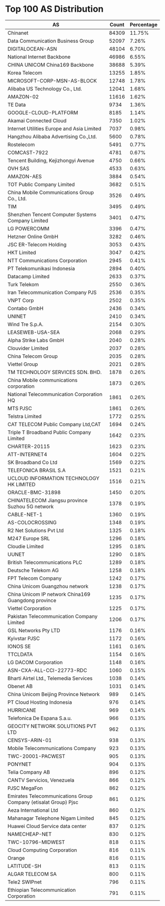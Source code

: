 # Top 100 AS Distribution
| AS | Count | Percentage |
|----|----|----|
| Chinanet | 84309 | 11.75% |
| Data Communication Business Group | 52097 | 7.26% |
| DIGITALOCEAN-ASN | 48104 | 6.70% |
| National Internet Backbone | 46986 | 6.55% |
| CHINA UNICOM China169 Backbone | 38688 | 5.39% |
| Korea Telecom | 13255 | 1.85% |
| MICROSOFT-CORP-MSN-AS-BLOCK | 12748 | 1.78% |
| Alibaba US Technology Co., Ltd. | 12041 | 1.68% |
| AMAZON-02 | 11616 | 1.62% |
| TE Data | 9734 | 1.36% |
| GOOGLE-CLOUD-PLATFORM | 8185 | 1.14% |
| Akamai Connected Cloud | 7350 | 1.02% |
| Internet Utilities Europe and Asia Limited | 7037 | 0.98% |
| Hangzhou Alibaba Advertising Co.,Ltd. | 5600 | 0.78% |
| Rostelecom | 5491 | 0.77% |
| COMCAST-7922 | 4781 | 0.67% |
| Tencent Building, Kejizhongyi Avenue | 4750 | 0.66% |
| OVH SAS | 4533 | 0.63% |
| AMAZON-AES | 3884 | 0.54% |
| TOT Public Company Limited | 3682 | 0.51% |
| China Mobile Communications Group Co., Ltd. | 3526 | 0.49% |
| TIM | 3495 | 0.49% |
| Shenzhen Tencent Computer Systems Company Limited | 3401 | 0.47% |
| LG POWERCOMM | 3396 | 0.47% |
| Hetzner Online GmbH | 3282 | 0.46% |
| JSC ER-Telecom Holding | 3053 | 0.43% |
| HKT Limited | 3047 | 0.42% |
| NTT Communications Corporation | 2945 | 0.41% |
| PT Telekomunikasi Indonesia | 2894 | 0.40% |
| Datacamp Limited | 2633 | 0.37% |
| Turk Telekom | 2550 | 0.36% |
| Iran Telecommunication Company PJS | 2536 | 0.35% |
| VNPT Corp | 2502 | 0.35% |
| Contabo GmbH | 2436 | 0.34% |
| UNINET | 2410 | 0.34% |
| Wind Tre S.p.A. | 2154 | 0.30% |
| LEASEWEB-USA-SEA | 2068 | 0.29% |
| Alpha Strike Labs GmbH | 2040 | 0.28% |
| Clouvider Limited | 2037 | 0.28% |
| China Telecom Group | 2035 | 0.28% |
| Viettel Group | 2021 | 0.28% |
| TM TECHNOLOGY SERVICES SDN. BHD. | 1878 | 0.26% |
| China Mobile communications corporation | 1873 | 0.26% |
| National Telecommunication Corporation HQ | 1861 | 0.26% |
| MTS PJSC | 1861 | 0.26% |
| Telstra Limited | 1772 | 0.25% |
| CAT TELECOM Public Company Ltd,CAT | 1694 | 0.24% |
| Triple T Broadband Public Company Limited | 1642 | 0.23% |
| CHARTER-20115 | 1623 | 0.23% |
| ATT-INTERNET4 | 1604 | 0.22% |
| SK Broadband Co Ltd | 1569 | 0.22% |
| TELEFONICA BRASIL S.A | 1521 | 0.21% |
| UCLOUD INFORMATION TECHNOLOGY HK LIMITED | 1516 | 0.21% |
| ORACLE-BMC-31898 | 1450 | 0.20% |
| CHINATELECOM Jiangsu province Suzhou 5G network | 1378 | 0.19% |
| CABLE-NET-1 | 1360 | 0.19% |
| AS-COLOCROSSING | 1348 | 0.19% |
| R2 Net Solutions Pvt Ltd | 1325 | 0.18% |
| M247 Europe SRL | 1296 | 0.18% |
| Cloudie Limited | 1295 | 0.18% |
| UUNET | 1290 | 0.18% |
| British Telecommunications PLC | 1289 | 0.18% |
| Deutsche Telekom AG | 1258 | 0.18% |
| FPT Telecom Company | 1242 | 0.17% |
| China Unicom Guangzhou network | 1238 | 0.17% |
| China Unicom IP network China169 Guangdong province | 1235 | 0.17% |
| Viettel Corporation | 1225 | 0.17% |
| Pakistan Telecommunication Company Limited | 1206 | 0.17% |
| GSL Networks Pty LTD | 1176 | 0.16% |
| Kyivstar PJSC | 1172 | 0.16% |
| IONOS SE | 1161 | 0.16% |
| TTCLDATA | 1154 | 0.16% |
| LG DACOM Corporation | 1148 | 0.16% |
| ASN-CXA-ALL-CCI-22773-RDC | 1060 | 0.15% |
| Bharti Airtel Ltd., Telemedia Services | 1038 | 0.14% |
| Obenet AB | 1031 | 0.14% |
| China Unicom Beijing Province Network | 989 | 0.14% |
| PT Cloud Hosting Indonesia | 976 | 0.14% |
| HURRICANE | 969 | 0.14% |
| Telefonica De Espana S.a.u. | 966 | 0.13% |
| GEOCITY NETWORK SOLUTIONS PVT LTD | 962 | 0.13% |
| CENSYS-ARIN-01 | 938 | 0.13% |
| Mobile Telecommunications Company | 923 | 0.13% |
| TWC-20001-PACWEST | 905 | 0.13% |
| PONYNET | 904 | 0.13% |
| Telia Company AB | 896 | 0.12% |
| CANTV Servicios, Venezuela | 866 | 0.12% |
| PJSC MegaFon | 862 | 0.12% |
| Emirates Telecommunications Group Company (etisalat Group) Pjsc | 861 | 0.12% |
| Aeza International Ltd | 860 | 0.12% |
| Mahanagar Telephone Nigam Limited | 845 | 0.12% |
| Huawei Cloud Service data center | 837 | 0.12% |
| NAMECHEAP-NET | 830 | 0.12% |
| TWC-10796-MIDWEST | 818 | 0.11% |
| Cloud Computing Corporation | 816 | 0.11% |
| Orange | 816 | 0.11% |
| LATITUDE-SH | 813 | 0.11% |
| ALGAR TELECOM SA | 800 | 0.11% |
| Tele2 SWIPnet | 796 | 0.11% |
| Ethiopian Telecommunication Corporation | 791 | 0.11% |
